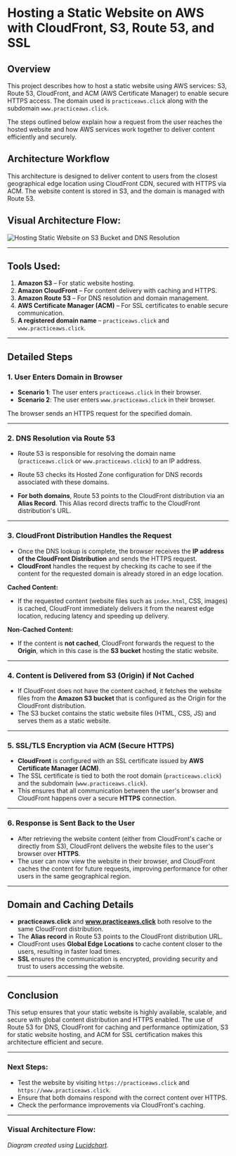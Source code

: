 # Hosting a Static Website on AWS with CloudFront, S3, Route 53, and SSL

## Overview

This project describes how to host a static website using AWS services: S3, Route 53, CloudFront, and ACM (AWS Certificate Manager) to enable secure HTTPS access. The domain used is `practiceaws.click` along with the subdomain `www.practiceaws.click`. 

The steps outlined below explain how a request from the user reaches the hosted website and how AWS services work together to deliver content efficiently and securely.

## Architecture Workflow

This architecture is designed to deliver content to users from the closest geographical edge location using CloudFront CDN, secured with HTTPS via ACM. The website content is stored in S3, and the domain is managed with Route 53.

## Visual Architecture Flow:

![Hosting Static Website on S3 Bucket and DNS Resolution](https://github.com/user-attachments/assets/32822c7b-8c5c-4f76-91e0-c5375b1bd583)


---

## Tools Used:
1. **Amazon S3** – For static website hosting.
2. **Amazon CloudFront** – For content delivery with caching and HTTPS.
3. **Amazon Route 53** – For DNS resolution and domain management.
4. **AWS Certificate Manager (ACM)** – For SSL certificates to enable secure communication.
5. **A registered domain name** – `practiceaws.click` and `www.practiceaws.click`.

---

## Detailed Steps

### 1. **User Enters Domain in Browser**
   
   - **Scenario 1**: The user enters `practiceaws.click` in their browser.
   - **Scenario 2**: The user enters `www.practiceaws.click` in their browser.

   The browser sends an HTTPS request for the specified domain.

---

### 2. **DNS Resolution via Route 53**

   - Route 53 is responsible for resolving the domain name (`practiceaws.click` or `www.practiceaws.click`) to an IP address.
   - Route 53 checks its Hosted Zone configuration for DNS records associated with these domains.
   
   - **For both domains**, Route 53 points to the CloudFront distribution via an **Alias Record**. This Alias record directs traffic to the CloudFront distribution's URL.

---

### 3. **CloudFront Distribution Handles the Request**

   - Once the DNS lookup is complete, the browser receives the **IP address of the CloudFront Distribution** and sends the HTTPS request.
   - **CloudFront** handles the request by checking its cache to see if the content for the requested domain is already stored in an edge location.

   **Cached Content:**
   - If the requested content (website files such as `index.html`, CSS, images) is cached, CloudFront immediately delivers it from the nearest edge location, reducing latency and speeding up delivery.

   **Non-Cached Content:**
   - If the content is **not cached**, CloudFront forwards the request to the **Origin**, which in this case is the **S3 bucket** hosting the static website.

---

### 4. **Content is Delivered from S3 (Origin) if Not Cached**

   - If CloudFront does not have the content cached, it fetches the website files from the **Amazon S3 bucket** that is configured as the Origin for the CloudFront distribution.
   - The S3 bucket contains the static website files (HTML, CSS, JS) and serves them as a static website.

---

### 5. **SSL/TLS Encryption via ACM (Secure HTTPS)**

   - **CloudFront** is configured with an SSL certificate issued by **AWS Certificate Manager (ACM)**. 
   - The SSL certificate is tied to both the root domain (`practiceaws.click`) and the subdomain (`www.practiceaws.click`).
   - This ensures that all communication between the user's browser and CloudFront happens over a secure **HTTPS** connection.

---

### 6. **Response is Sent Back to the User**

   - After retrieving the website content (either from CloudFront's cache or directly from S3), CloudFront delivers the website files to the user's browser over **HTTPS**.
   - The user can now view the website in their browser, and CloudFront caches the content for future requests, improving performance for other users in the same geographical region.

---

## Domain and Caching Details

- **practiceaws.click** and **www.practiceaws.click** both resolve to the same CloudFront distribution.
- The **Alias record** in Route 53 points to the CloudFront distribution URL.
- CloudFront uses **Global Edge Locations** to cache content closer to the users, resulting in faster load times.
- **SSL** ensures the communication is encrypted, providing security and trust to users accessing the website.

---

## Conclusion

This setup ensures that your static website is highly available, scalable, and secure with global content distribution and HTTPS enabled. The use of Route 53 for DNS, CloudFront for caching and performance optimization, S3 for static website hosting, and ACM for SSL certification makes this architecture efficient and secure.

---



### Next Steps:
- Test the website by visiting `https://practiceaws.click` and `https://www.practiceaws.click`.
- Ensure that both domains respond with the correct content over HTTPS.
- Check the performance improvements via CloudFront's caching.

---
### Visual Architecture Flow:

*Diagram created using [Lucidchart](https://www.lucidchart.com).*
